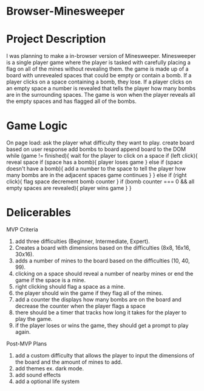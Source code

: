 # Browser-Minesweeper

# Project Description

I was planning to make a in-browser version of Minesweeper. Minesweeper is a single player game where the player is tasked with carefully placing a flag on all of the mines without revealing them. the game is made up of a board with unrevealed spaces that could be empty or contain a bomb. If a player clicks on a space containing a bomb, they lose. If a player clicks on an empty space a number is revealed that tells the player how many bombs are in the surrounding spaces. The game is won when the player reveals all the empty spaces and has flagged all of the bombs.

# Game Logic

On page load: ask the player what difficulty they want to play.
create board based on user response
add bombs to board
append board to the DOM
while (game != finished){
    wait for the player to click on a space
    if (left click){
        reveal space
        if (space has a bomb){
            player loses game
        }
        else if (space doesn't have a bomb){
            add a number to the space to tell the player how many bombs are in the adjacent spaces
            game continues
        }
    }
    else if (right click){
        flag space
        decrement bomb counter
    }
    if (bomb counter === 0 && all empty spaces are revealed){
        player wins game
    }
}

# Delicerables

MVP Criteria

1. add three difficulties (Beginner, Intermediate, Expert).
2. Creates a board with dimensions based on the difficulties (8x8, 16x16, 30x16).
3. adds a number of mines to the board based on the difficulties (10, 40, 99).
4. clicking on a space should reveal a number of nearby mines or end the game if the space is a mine.
5. right clicking should flag a space as a mine.
6. the player should win the game if they flag all of the mines.
7. add a counter the displays how many bombs are on the board and decrease the counter when the player flags a space
8. there should be a timer that tracks how long it takes for the player to play the game.
9. if the player loses or wins the game, they should get a prompt to play again.

Post-MVP Plans

1. add a custom difficulty that allows the player to input the dimensions of the board and the amount of mines to add.
2. add themes ex. dark mode.
3. add sound effects
4. add a optional life system